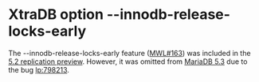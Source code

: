 # XtraDB option --innodb-release-locks-early

The --innodb-release-locks-early feature ([MWL#163](http://askmonty.org/worklog/?tid=163)) was included in the [5.2
replication preview](/replication/standard-replication/obsolete-replication-information/mariadb-52-replication-feature-preview). However, it was omitted from [MariaDB 5.3](/kb/en/what-is-mariadb-53/) due to the bug
[lp:798213](https://bugs.launchpad.net/maria/+bug/798213).